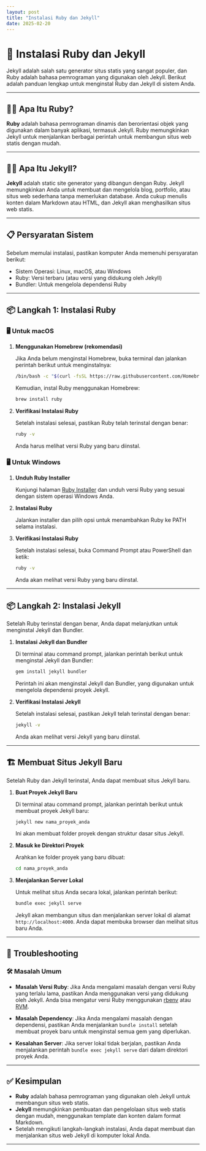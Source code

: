 ```yaml
---
layout: post
title: "Instalasi Ruby dan Jekyll"
date: 2025-02-20
---
```


# 📘 Instalasi Ruby dan Jekyll

Jekyll adalah salah satu generator situs statis yang sangat populer, dan Ruby adalah bahasa pemrograman yang digunakan oleh Jekyll. Berikut adalah panduan lengkap untuk menginstal Ruby dan Jekyll di sistem Anda.

---

## 🧑‍💻 Apa Itu Ruby?

**Ruby** adalah bahasa pemrograman dinamis dan berorientasi objek yang digunakan dalam banyak aplikasi, termasuk Jekyll. Ruby memungkinkan Jekyll untuk menjalankan berbagai perintah untuk membangun situs web statis dengan mudah.

---

## 🧑‍💻 Apa Itu Jekyll?

**Jekyll** adalah static site generator yang dibangun dengan Ruby. Jekyll memungkinkan Anda untuk membuat dan mengelola blog, portfolio, atau situs web sederhana tanpa memerlukan database. Anda cukup menulis konten dalam Markdown atau HTML, dan Jekyll akan menghasilkan situs web statis.

---

## 📋 Persyaratan Sistem

Sebelum memulai instalasi, pastikan komputer Anda memenuhi persyaratan berikut:

- Sistem Operasi: Linux, macOS, atau Windows
- Ruby: Versi terbaru (atau versi yang didukung oleh Jekyll)
- Bundler: Untuk mengelola dependensi Ruby

---

## 📦 Langkah 1: Instalasi Ruby

### 🖥️ Untuk macOS

1. **Menggunakan Homebrew (rekomendasi)**

   Jika Anda belum menginstal Homebrew, buka terminal dan jalankan perintah berikut untuk menginstalnya:

   ```bash
   /bin/bash -c "$(curl -fsSL https://raw.githubusercontent.com/Homebrew/install/HEAD/install.sh)"
   ```

   Kemudian, instal Ruby menggunakan Homebrew:

   ```bash
   brew install ruby
   ```

2. **Verifikasi Instalasi Ruby**

   Setelah instalasi selesai, pastikan Ruby telah terinstal dengan benar:

   ```bash
   ruby -v
   ```

   Anda harus melihat versi Ruby yang baru diinstal.

### 🖥️ Untuk Windows

1. **Unduh Ruby Installer**

   Kunjungi halaman [Ruby Installer](https://rubyinstaller.org/) dan unduh versi Ruby yang sesuai dengan sistem operasi Windows Anda.

2. **Instalasi Ruby**

   Jalankan installer dan pilih opsi untuk menambahkan Ruby ke PATH selama instalasi.

3. **Verifikasi Instalasi Ruby**

   Setelah instalasi selesai, buka Command Prompt atau PowerShell dan ketik:

   ```bash
   ruby -v
   ```

   Anda akan melihat versi Ruby yang baru diinstal.

---

## 📦 Langkah 2: Instalasi Jekyll

Setelah Ruby terinstal dengan benar, Anda dapat melanjutkan untuk menginstal Jekyll dan Bundler.

1. **Instalasi Jekyll dan Bundler**

   Di terminal atau command prompt, jalankan perintah berikut untuk menginstal Jekyll dan Bundler:

   ```bash
   gem install jekyll bundler
   ```

   Perintah ini akan menginstal Jekyll dan Bundler, yang digunakan untuk mengelola dependensi proyek Jekyll.

2. **Verifikasi Instalasi Jekyll**

   Setelah instalasi selesai, pastikan Jekyll telah terinstal dengan benar:

   ```bash
   jekyll -v
   ```

   Anda akan melihat versi Jekyll yang baru diinstal.

---

## 🏗️ Membuat Situs Jekyll Baru

Setelah Ruby dan Jekyll terinstal, Anda dapat membuat situs Jekyll baru.

1. **Buat Proyek Jekyll Baru**

   Di terminal atau command prompt, jalankan perintah berikut untuk membuat proyek Jekyll baru:

   ```bash
   jekyll new nama_proyek_anda
   ```

   Ini akan membuat folder proyek dengan struktur dasar situs Jekyll.

2. **Masuk ke Direktori Proyek**

   Arahkan ke folder proyek yang baru dibuat:

   ```bash
   cd nama_proyek_anda
   ```

3. **Menjalankan Server Lokal**

   Untuk melihat situs Anda secara lokal, jalankan perintah berikut:

   ```bash
   bundle exec jekyll serve
   ```

   Jekyll akan membangun situs dan menjalankan server lokal di alamat `http://localhost:4000`. Anda dapat membuka browser dan melihat situs baru Anda.

---

## 🚧 Troubleshooting

### 🛠️ Masalah Umum

- **Masalah Versi Ruby**: Jika Anda mengalami masalah dengan versi Ruby yang terlalu lama, pastikan Anda menggunakan versi yang didukung oleh Jekyll. Anda bisa mengatur versi Ruby menggunakan [rbenv](https://github.com/rbenv/rbenv) atau [RVM](https://rvm.io/).
  
- **Masalah Dependency**: Jika Anda mengalami masalah dengan dependensi, pastikan Anda menjalankan `bundle install` setelah membuat proyek baru untuk menginstal semua gem yang diperlukan.

- **Kesalahan Server**: Jika server lokal tidak berjalan, pastikan Anda menjalankan perintah `bundle exec jekyll serve` dari dalam direktori proyek Anda.

---

## ✅ Kesimpulan

- **Ruby** adalah bahasa pemrograman yang digunakan oleh Jekyll untuk membangun situs web statis.
- **Jekyll** memungkinkan pembuatan dan pengelolaan situs web statis dengan mudah, menggunakan template dan konten dalam format Markdown.
- Setelah mengikuti langkah-langkah instalasi, Anda dapat membuat dan menjalankan situs web Jekyll di komputer lokal Anda.

---

